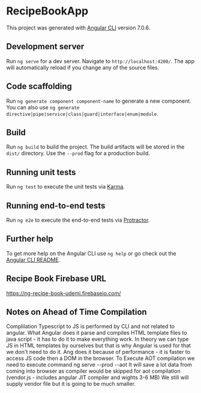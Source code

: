 # RecipeBookApp

This project was generated with [Angular CLI](https://github.com/angular/angular-cli) version 7.0.6.

## Development server

Run `ng serve` for a dev server. Navigate to `http://localhost:4200/`. The app will automatically reload if you change any of the source files.

## Code scaffolding

Run `ng generate component component-name` to generate a new component. You can also use `ng generate directive|pipe|service|class|guard|interface|enum|module`.

## Build

Run `ng build` to build the project. The build artifacts will be stored in the `dist/` directory. Use the `--prod` flag for a production build.

## Running unit tests

Run `ng test` to execute the unit tests via [Karma](https://karma-runner.github.io).

## Running end-to-end tests

Run `ng e2e` to execute the end-to-end tests via [Protractor](http://www.protractortest.org/).

## Further help

To get more help on the Angular CLI use `ng help` or go check out the [Angular CLI README](https://github.com/angular/angular-cli/blob/master/README.md).


## Recipe Book Firebase URL 

https://ng-recipe-book-udemi.firebaseio.com/


## Notes on Ahead of Time Compilation
Complilation Typescript to JS is performed by CLI and not related to angular. What Angular does it parse and compiles HTML template files to java script - it has to do it to make everything work. In theory we can type JS in HTML templates by ourselves but that is why Angular is used for that we don't need to do it. Ang does it because of performance - it is faster to access JS code then a DOM in the browser.
To Execute AOT compilation we need to execute command ng serve --prod --aot
It will save a lot data from coming into browser as compiler would be skipped for aot compilation (vendor.js - includes angular JIT compiler and wights 3-6 MB) We still will supply vendor file but it is going to be much smaller.  
